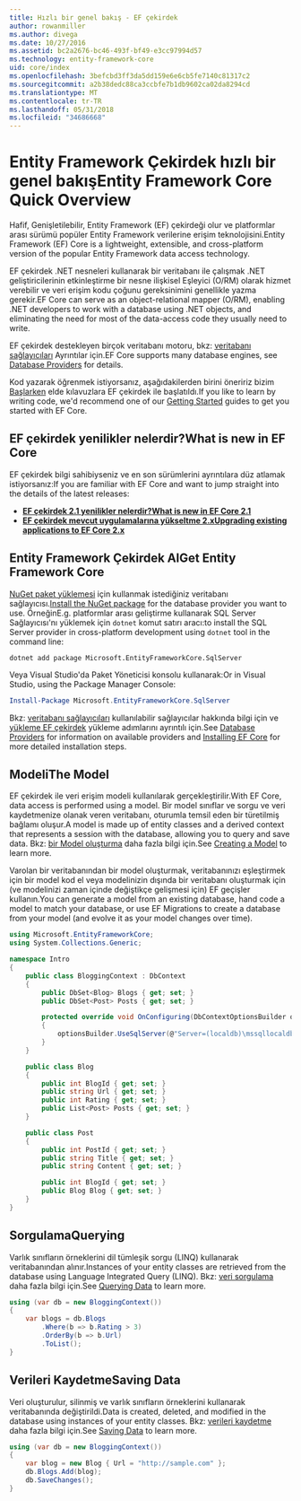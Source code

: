```yaml
---
title: Hızlı bir genel bakış - EF çekirdek
author: rowanmiller
ms.author: divega
ms.date: 10/27/2016
ms.assetid: bc2a2676-bc46-493f-bf49-e3cc97994d57
ms.technology: entity-framework-core
uid: core/index
ms.openlocfilehash: 3befcbd3ff3da5dd159e6e6cb5fe7140c81317c2
ms.sourcegitcommit: a2b38dedc88ca3ccbfe7b1db9602ca02da8294cd
ms.translationtype: MT
ms.contentlocale: tr-TR
ms.lasthandoff: 05/31/2018
ms.locfileid: "34686668"
---
```

# <a name="entity-framework-core-quick-overview"></a><span data-ttu-id="c7bd5-102">Entity Framework Çekirdek hızlı bir genel bakış</span><span class="sxs-lookup"><span data-stu-id="c7bd5-102">Entity Framework Core Quick Overview</span></span>

<span data-ttu-id="c7bd5-103">Hafif, Genişletilebilir, Entity Framework (EF) çekirdeği olur ve platformlar arası sürümü popüler Entity Framework verilerine erişim teknolojisini.</span><span class="sxs-lookup"><span data-stu-id="c7bd5-103">Entity Framework (EF) Core is a lightweight, extensible, and cross-platform version of the popular Entity Framework data access technology.</span></span>

<span data-ttu-id="c7bd5-104">EF çekirdek .NET nesneleri kullanarak bir veritabanı ile çalışmak .NET geliştiricilerinin etkinleştirme bir nesne ilişkisel Eşleyici (O/RM) olarak hizmet verebilir ve veri erişim kodu çoğunu gereksinimini genellikle yazma gerekir.</span><span class="sxs-lookup"><span data-stu-id="c7bd5-104">EF Core can serve as an object-relational mapper (O/RM), enabling .NET developers to work with a database using .NET objects, and eliminating the need for most of the data-access code they usually need to write.</span></span> 

<span data-ttu-id="c7bd5-105">EF çekirdek destekleyen birçok veritabanı motoru, bkz: [veritabanı sağlayıcıları](providers/index.md) Ayrıntılar için.</span><span class="sxs-lookup"><span data-stu-id="c7bd5-105">EF Core supports many database engines, see [Database Providers](providers/index.md) for details.</span></span>

<span data-ttu-id="c7bd5-106">Kod yazarak öğrenmek istiyorsanız, aşağıdakilerden birini öneririz bizim [Başlarken](get-started/index.md) elde kılavuzlara EF çekirdek ile başlatıldı.</span><span class="sxs-lookup"><span data-stu-id="c7bd5-106">If you like to learn by writing code, we'd recommend one of our [Getting Started](get-started/index.md) guides to get you started with EF Core.</span></span>

## <a name="what-is-new-in-ef-core"></a><span data-ttu-id="c7bd5-107">EF çekirdek yenilikler nelerdir?</span><span class="sxs-lookup"><span data-stu-id="c7bd5-107">What is new in EF Core</span></span>

<span data-ttu-id="c7bd5-108">EF çekirdek bilgi sahibiyseniz ve en son sürümlerini ayrıntılara düz atlamak istiyorsanız:</span><span class="sxs-lookup"><span data-stu-id="c7bd5-108">If you are familiar with EF Core and want to jump straight into the details of the latest releases:</span></span>

- <span data-ttu-id="c7bd5-109">**[EF çekirdek 2.1 yenilikler nelerdir?](xref:core/what-is-new/ef-core-2.1)**</span><span class="sxs-lookup"><span data-stu-id="c7bd5-109">**[What is new in EF Core 2.1](xref:core/what-is-new/ef-core-2.1)**</span></span>
- <span data-ttu-id="c7bd5-110">**[EF çekirdek mevcut uygulamalarına yükseltme 2.x](xref:core/miscellaneous/1x-2x-upgrade)**</span><span class="sxs-lookup"><span data-stu-id="c7bd5-110">**[Upgrading existing applications to EF Core 2.x](xref:core/miscellaneous/1x-2x-upgrade)**</span></span>


## <a name="get-entity-framework-core"></a><span data-ttu-id="c7bd5-111">Entity Framework Çekirdek Al</span><span class="sxs-lookup"><span data-stu-id="c7bd5-111">Get Entity Framework Core</span></span>

<span data-ttu-id="c7bd5-112">[NuGet paket yüklemesi](https://docs.nuget.org/ndocs/quickstart/use-a-package) için kullanmak istediğiniz veritabanı sağlayıcısı.</span><span class="sxs-lookup"><span data-stu-id="c7bd5-112">[Install the NuGet package](https://docs.nuget.org/ndocs/quickstart/use-a-package) for the database provider you want to use.</span></span> <span data-ttu-id="c7bd5-113">Örneğin</span><span class="sxs-lookup"><span data-stu-id="c7bd5-113">E.g.</span></span> <span data-ttu-id="c7bd5-114">platformlar arası geliştirme kullanarak SQL Server Sağlayıcısı'nı yüklemek için `dotnet` komut satırı aracı:</span><span class="sxs-lookup"><span data-stu-id="c7bd5-114">to install the SQL Server provider in cross-platform development using `dotnet` tool in the command line:</span></span>

``` Console
dotnet add package Microsoft.EntityFrameworkCore.SqlServer
```

<span data-ttu-id="c7bd5-115">Veya Visual Studio'da Paket Yöneticisi konsolu kullanarak:</span><span class="sxs-lookup"><span data-stu-id="c7bd5-115">Or in Visual Studio, using the Package Manager Console:</span></span>

``` PowerShell
Install-Package Microsoft.EntityFrameworkCore.SqlServer
```
<span data-ttu-id="c7bd5-116">Bkz: [veritabanı sağlayıcıları](providers/index.md) kullanılabilir sağlayıcılar hakkında bilgi için ve [yükleme EF çekirdek](get-started/install/index.md) yükleme adımlarını ayrıntılı için.</span><span class="sxs-lookup"><span data-stu-id="c7bd5-116">See [Database Providers](providers/index.md) for information on available providers and [Installing EF Core](get-started/install/index.md) for more detailed installation steps.</span></span>

## <a name="the-model"></a><span data-ttu-id="c7bd5-117">Modeli</span><span class="sxs-lookup"><span data-stu-id="c7bd5-117">The Model</span></span>

<span data-ttu-id="c7bd5-118">EF çekirdek ile veri erişim modeli kullanılarak gerçekleştirilir.</span><span class="sxs-lookup"><span data-stu-id="c7bd5-118">With EF Core, data access is performed using a model.</span></span> <span data-ttu-id="c7bd5-119">Bir model sınıflar ve sorgu ve veri kaydetmenize olanak veren veritabanı, oturumla temsil eden bir türetilmiş bağlamı oluşur.</span><span class="sxs-lookup"><span data-stu-id="c7bd5-119">A model is made up of entity classes and a derived context that represents a session with the database, allowing you to query and save data.</span></span> <span data-ttu-id="c7bd5-120">Bkz: [bir Model oluşturma](modeling/index.md) daha fazla bilgi için.</span><span class="sxs-lookup"><span data-stu-id="c7bd5-120">See [Creating a Model](modeling/index.md) to learn more.</span></span>

<span data-ttu-id="c7bd5-121">Varolan bir veritabanından bir model oluşturmak, veritabanınızı eşleştirmek için bir model kod el veya modelinizin dışında bir veritabanı oluşturmak için (ve modelinizi zaman içinde değiştikçe gelişmesi için) EF geçişler kullanın.</span><span class="sxs-lookup"><span data-stu-id="c7bd5-121">You can generate a model from an existing database, hand code a model to match your database, or use EF Migrations to create a database from your model (and evolve it as your model changes over time).</span></span>

``` csharp
using Microsoft.EntityFrameworkCore;
using System.Collections.Generic;

namespace Intro
{
    public class BloggingContext : DbContext
    {
        public DbSet<Blog> Blogs { get; set; }
        public DbSet<Post> Posts { get; set; }

        protected override void OnConfiguring(DbContextOptionsBuilder optionsBuilder)
        {
            optionsBuilder.UseSqlServer(@"Server=(localdb)\mssqllocaldb;Database=MyDatabase;Trusted_Connection=True;");
        }
    }

    public class Blog
    {
        public int BlogId { get; set; }
        public string Url { get; set; }
        public int Rating { get; set; }
        public List<Post> Posts { get; set; }
    }

    public class Post
    {
        public int PostId { get; set; }
        public string Title { get; set; }
        public string Content { get; set; }

        public int BlogId { get; set; }
        public Blog Blog { get; set; }
    }
}
```

## <a name="querying"></a><span data-ttu-id="c7bd5-122">Sorgulama</span><span class="sxs-lookup"><span data-stu-id="c7bd5-122">Querying</span></span>

<span data-ttu-id="c7bd5-123">Varlık sınıfların örneklerini dil tümleşik sorgu (LINQ) kullanarak veritabanından alınır.</span><span class="sxs-lookup"><span data-stu-id="c7bd5-123">Instances of your entity classes are retrieved from the database using Language Integrated Query (LINQ).</span></span> <span data-ttu-id="c7bd5-124">Bkz: [veri sorgulama](querying/index.md) daha fazla bilgi için.</span><span class="sxs-lookup"><span data-stu-id="c7bd5-124">See [Querying Data](querying/index.md) to learn more.</span></span>

``` csharp
using (var db = new BloggingContext())
{
    var blogs = db.Blogs
        .Where(b => b.Rating > 3)
        .OrderBy(b => b.Url)
        .ToList();
}
```

## <a name="saving-data"></a><span data-ttu-id="c7bd5-125">Verileri Kaydetme</span><span class="sxs-lookup"><span data-stu-id="c7bd5-125">Saving Data</span></span>

<span data-ttu-id="c7bd5-126">Veri oluşturulur, silinmiş ve varlık sınıfların örneklerini kullanarak veritabanında değiştirildi.</span><span class="sxs-lookup"><span data-stu-id="c7bd5-126">Data is created, deleted, and modified in the database using instances of your entity classes.</span></span> <span data-ttu-id="c7bd5-127">Bkz: [verileri kaydetme](saving/index.md) daha fazla bilgi için.</span><span class="sxs-lookup"><span data-stu-id="c7bd5-127">See [Saving Data](saving/index.md) to learn more.</span></span>

``` csharp
using (var db = new BloggingContext())
{
    var blog = new Blog { Url = "http://sample.com" };
    db.Blogs.Add(blog);
    db.SaveChanges();
}
```
